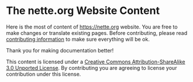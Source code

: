 The nette.org Website Content
=============================

Here is the most of content of https://nette.org website. You are free to make changes
or translate existing pages. Before contributing, please read [contributing information](http://nette.org/writing)
to make sure everything will be ok.

Thank you for making documentation better!

This content is licensed under a [Creative Commons Attribution-ShareAlike 3.0 Unported
License](http://creativecommons.org/licenses/by-sa/3.0/legalcode). By contributing you are
agreeing to license your contribution under this license.
